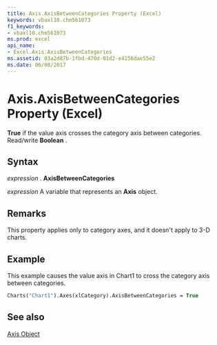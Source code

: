 ```yaml
---
title: Axis.AxisBetweenCategories Property (Excel)
keywords: vbaxl10.chm561073
f1_keywords:
- vbaxl10.chm561073
ms.prod: excel
api_name:
- Excel.Axis.AxisBetweenCategories
ms.assetid: 03a2d87b-1fbd-470d-01d2-e4156dae55e2
ms.date: 06/08/2017
---
```



# Axis.AxisBetweenCategories Property (Excel)

 **True** if the value axis crosses the category axis between categories. Read/write **Boolean** .


## Syntax

 _expression_ . **AxisBetweenCategories**

 _expression_ A variable that represents an **Axis** object.


## Remarks

This property applies only to category axes, and it doesn't apply to 3-D charts.


## Example

This example causes the value axis in Chart1 to cross the category axis between categories.


```vb
Charts("Chart1").Axes(xlCategory).AxisBetweenCategories = True
```


## See also


[Axis Object](Excel.Axis(objec).md)

